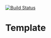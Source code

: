 [![Build Status](https://travis-ci.com/karizmaconseil/Template.svg?token=3rLzMkGSCCyiQHepEdQM&branch=master)](https://travis-ci.com/karizmaconseil/Template)

# Template
